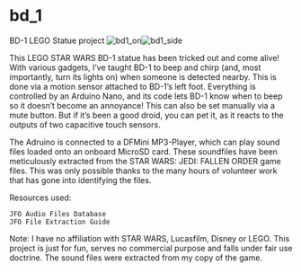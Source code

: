 # bd_1
BD-1 LEGO Statue project
![bd1_on](https://github.com/thatguyontv/bd_1/assets/51293744/92e36650-d4d6-4092-8bf0-4b79ee71fb89)![bd1_side](https://github.com/thatguyontv/bd_1/assets/51293744/a25f0b4b-9209-461d-9db9-5f8ba454ae2a)


This LEGO STAR WARS BD-1 statue has been tricked out and come alive! With various gadgets, I’ve taught BD-1 to beep and chirp (and, most importantly, turn its lights on) when someone is detected nearby. This is done via a motion sensor attached to BD-1’s left foot. Everything is controlled by an Arduino Nano, and its code lets BD-1 know when to beep so it doesn’t become an annoyance! This can also be set manually via a mute button. But if it’s been a good droid, you can pet it, as it reacts to the outputs of two capacitive touch sensors.

The Adruino is connected to a DFMini MP3-Player, which can play sound files loaded onto an onboard MicroSD card. These soundfiles have been meticulously extracted from the STAR WARS: JEDI: FALLEN ORDER game files. This was only possible thanks to the many hours of volunteer work that has gone into identifying the files.

Resources used:

    JFO Audio Files Database
    JFO File Extraction Guide

Note: I have no affiliation with STAR WARS, Lucasfilm, Disney or LEGO. This project is just for fun, serves no commercial purpose and falls under fair use doctrine. The sound files were extracted from my copy of the game.
